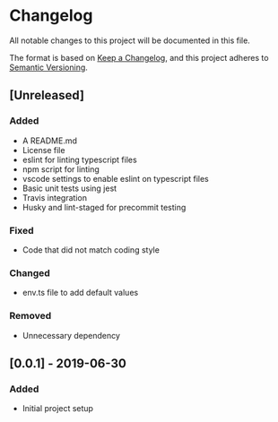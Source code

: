 # Changelog

All notable changes to this project will be documented in this file.

The format is based on [Keep a Changelog](https://keepachangelog.com/en/1.0.0/),
and this project adheres to [Semantic Versioning](https://semver.org/spec/v2.0.0.html).

## [Unreleased]

### Added

- A README.md
- License file
- eslint for linting typescript files
- npm script for linting
- vscode settings to enable eslint on typescript files
- Basic unit tests using jest
- Travis integration
- Husky and lint-staged for precommit testing

### Fixed

- Code that did not match coding style

### Changed

- env.ts file to add default values

### Removed

- Unnecessary dependency

## [0.0.1] - 2019-06-30

### Added

- Initial project setup
